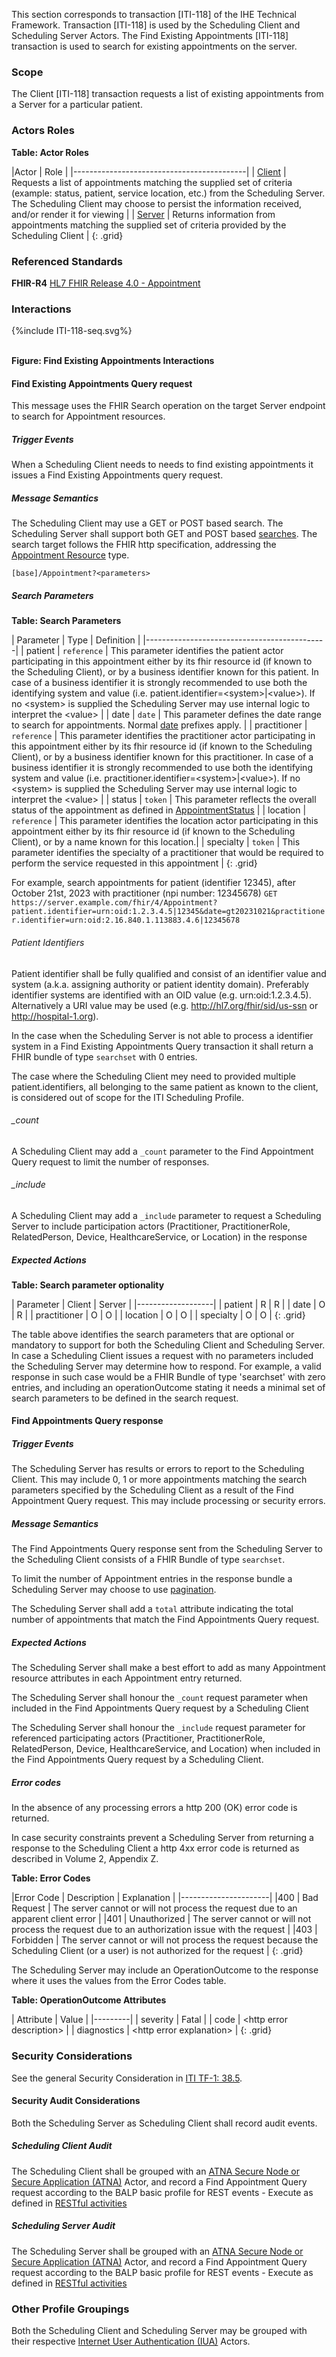 This section corresponds to transaction [ITI-118] of the IHE Technical Framework. Transaction [ITI-118] is used by the Scheduling Client and Scheduling Server Actors. The Find Existing Appointments [ITI-118] transaction is used to search for existing appointments on the server.

### Scope

The Client [ITI-118] transaction requests a list of existing appointments from a Server for a particular patient.

### Actors Roles

**Table: Actor Roles**

|Actor | Role |
|-------------------------------------------|
| [Client](volume-1.html#client)  | Requests a list of appointments matching the supplied set of criteria (example: status, patient, service location, etc.) from the Scheduling Server. The Scheduling Client may choose to persist the information received, and/or render it for viewing |
| [Server](volume-1.html#server) | Returns information from appointments matching the supplied set of criteria provided by the Scheduling Client |
{: .grid}

### Referenced Standards

**FHIR-R4** [HL7 FHIR Release 4.0 - Appointment](http://www.hl7.org/FHIR/R4/appointment.html)

### Interactions

<div>
{%include ITI-118-seq.svg%}
</div>
<br clear="all">

**Figure: Find Existing Appointments Interactions**


#### Find Existing Appointments Query request
This message uses the FHIR Search operation on the target Server endpoint to search for Appointment resources.

##### Trigger Events

When a Scheduling Client needs to needs to find existing appointments it issues a Find Existing Appointments query request.

##### Message Semantics

The Scheduling Client may use a GET or POST based search. The Scheduling Server shall support both GET and POST based [searches]( {{site.data.fhir.path}}http.html#search). The search target follows the FHIR http specification, addressing the [Appointment Resource]({{site.data.fhir.path}}appointment.html) type.

```[base]/Appointment?<parameters>```

##### Search Parameters

**Table: Search Parameters**

| Parameter | Type | Definition |
|---------------------------------------------|
| patient | ```reference``` | This parameter identifies the patient actor participating in this appointment either by its fhir resource id (if known to the Scheduling Client), or by a business identifier known for this patient. In case of a business identifier it is strongly recommended to use both the identifying system and value (i.e. patient.identifier=\<system>\|\<value>). If no \<system> is supplied the Scheduling Server may use internal logic to interpret the \<value> |
| date | ```date``` | This parameter defines the date range to search for appointments. Normal [date]({{site.data.fhir.path}}search.html#date) prefixes apply. |
| practitioner | ```reference``` | This parameter identifies the practitioner actor participating in this appointment either by its fhir resource id (if known to the Scheduling Client), or by a business identifier known for this practitioner. In case of a business identifier it is strongly recommended to use both the identifying system and value (i.e. practitioner.identifier=\<system>\|\<value>). If no \<system> is supplied the Scheduling Server may use internal logic to interpret the \<value> |
| status | ```token``` | This parameter reflects the overall status of the appointment as defined in [AppointmentStatus]({{site.data.fhir.path}}codesystem-appointmentstatus.html) |
| location | ```reference``` | This parameter identifies the location actor participating in this appointment either by its fhir resource id (if known to the Scheduling Client), or by a name known for this location.|
| specialty | ```token``` | This parameter identifies the specialty of a practitioner that would be required to perform the service requested in this appointment |
{: .grid}


For example, search appointments for patient (identifier 12345), after October 21st, 2023 with practitioner (npi number: 12345678)
```GET https://server.example.com/fhir/4/Appointment?patient.identifier=urn:oid:1.2.3.4.5|12345&date=gt20231021&practitioner.identifier=urn:oid:2.16.840.1.113883.4.6|12345678```

###### Patient Identifiers
Patient identifier shall be fully qualified and consist of an identifier value and system (a.k.a. assigning authority or patient identity domain). Preferably identifier systems are identified with an OID value (e.g. urn:oid:1.2.3.4.5). Alternatively a URI value may be used (e.g. http://hl7.org/fhir/sid/us-ssn or http://hospital-1.org). 

In the case when the Scheduling Server is not able to process a identifier system in a Find Existing Appointments Query transaction it shall return a FHIR bundle of type ```searchset``` with 0 entries.

The case where the Scheduling Client mey need to provided multiple patient.identifiers, all belonging to the same patient as known to the client, is considered out of scope for the ITI Scheduling Profile. 

###### _count
A Scheduling Client may add a ```_count``` parameter to the Find Appointment Query request to limit the number of responses. 

###### _include
A Scheduling Client may add a ```_include``` parameter to request a Scheduling Server to include participation actors (Practitioner, PractitionerRole, RelatedPerson, Device, HealthcareService, or Location) in the response


##### Expected Actions

**Table: Search parameter optionality**

| Parameter | Client | Server |
|-------------------|
| patient | R | R |
| date | O | R |
| practitioner | O | O |
| location | O | O |
| specialty | O | O |
{: .grid}

The table above identifies the search parameters that are optional or mandatory to support for both the Scheduling Client and Scheduling Server. In case a Scheduling Client issues a request with no parameters included the Scheduling Server may determine how to respond. For example, a valid response in such case would be a FHIR Bundle of type 'searchset' with zero entries, and including an operationOutcome stating it needs a minimal set of search parameters to be defined in the search request.
 

#### Find Appointments Query response

##### Trigger Events

The Scheduling Server has results or errors to report to the Scheduling Client. This may include 0, 1 or more appointments matching the search parameters specified by the Scheduling Client as a result of the Find Appointment Query request. This may include processing or security errors.

##### Message Semantics

The Find Appointments Query response sent from the Scheduling Server to the Scheduling Client consists of a FHIR Bundle of type ```searchset```. 

To limit the number of Appointment entries in the response bundle a Scheduling Server may choose to use [pagination]({{site.data.fhir.path}}http.html#paging).

The Scheduling Server shall add a ```total``` attribute indicating the total number of appointments that match the Find Appointments Query request.

##### Expected Actions

The Scheduling Server shall make a best effort to add as many Appointment resource attributes in each Appointment entry returned. 

The Scheduling Server shall honour the ```_count``` request parameter when included in the Find Appointments Query request by a Scheduling Client

The Scheduling Server shall honour the ```_include``` request parameter for referenced participating actors (Practitioner, PractitionerRole, RelatedPerson, Device, HealthcareService, and Location) when included in the Find Appointments Query request by a Scheduling Client.

##### Error codes

In the absence of any processing errors a http 200 (OK) error code is returned.

In case security constraints prevent a Scheduling Server from returning a response to the Scheduling Client a http 4xx error code is returned as described in Volume 2, Appendix Z.

**Table: Error Codes**

|Error Code | Description | Explanation |
|----------------------|
|400 | Bad Request | The server cannot or will not process the request due to an apparent client error |
|401 | Unauthorized | The server cannot or will not process the request due to an authorization issue with the request |
|403 | Forbidden | The server cannot or will not process the request because the Scheduling Client (or a user) is not authorized for the request |
{: .grid}

The Scheduling Server may include an OperationOutcome to the response where it uses the values from the Error Codes table.

**Table: OperationOutcome Attributes**

| Attribute | Value | 
|---------|
| severity | Fatal |
| code | \<http error description> |
| diagnostics | \<http error explanation> |
{: .grid}


### Security Considerations

See the general Security Consideration in [ITI TF-1: 38.5](https://profiles.ihe.net/ITI/PDQm/volume-1.html#1385-pdqm-security-considerations).

#### Security Audit Considerations

Both the Scheduling Server as Scheduling Client shall record audit events. 

##### Scheduling Client Audit 

The Scheduling Client shall be grouped with an [ATNA Secure Node or Secure Application (ATNA)](https://profiles.ihe.net/ITI/TF/Volume1/ch-9.html) Actor, and record a Find Appointment Query request according to the BALP basic profile for REST events - Execute as defined in [RESTful activities](https://profiles.ihe.net/ITI/BALP/content.html#3573-restful-activities)

##### Scheduling Server Audit 

The Scheduling Server shall be grouped with an [ATNA Secure Node or Secure Application (ATNA)](https://profiles.ihe.net/ITI/TF/Volume1/ch-9.html) Actor, and record a Find Appointment Query request according to the BALP basic profile for REST events - Execute as defined in [RESTful activities](https://profiles.ihe.net/ITI/BALP/content.html#3573-restful-activities)

### Other Profile Groupings

Both the Scheduling Client and Scheduling Server may be grouped with their respective [Internet User Authentication (IUA)](https://profiles.ihe.net/ITI/IUA/index.html) Actors. 
